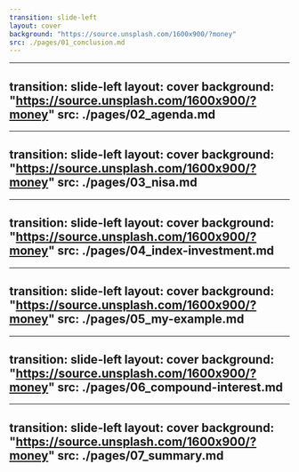 ```yaml
---
transition: slide-left
layout: cover
background: "https://source.unsplash.com/1600x900/?money"
src: ./pages/01_conclusion.md
---
```

---
transition: slide-left
layout: cover
background: "https://source.unsplash.com/1600x900/?money"
src: ./pages/02_agenda.md
---
---
transition: slide-left
layout: cover
background: "https://source.unsplash.com/1600x900/?money"
src: ./pages/03_nisa.md
---
---
transition: slide-left
layout: cover
background: "https://source.unsplash.com/1600x900/?money"
src: ./pages/04_index-investment.md
---
---
transition: slide-left
layout: cover
background: "https://source.unsplash.com/1600x900/?money"
src: ./pages/05_my-example.md
---
---
transition: slide-left
layout: cover
background: "https://source.unsplash.com/1600x900/?money"
src: ./pages/06_compound-interest.md
---
---
transition: slide-left
layout: cover
background: "https://source.unsplash.com/1600x900/?money"
src: ./pages/07_summary.md
---
